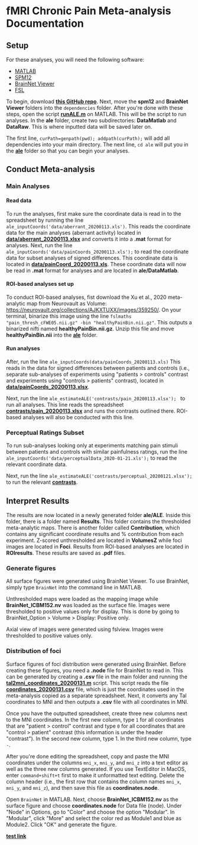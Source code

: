 # fMRI Chronic Pain Meta-analysis Documentation

## Setup
For these analyses, you will need the following software:
* [MATLAB](https://www.mathworks.com/products/matlab.html)
* [SPM12](https://www.fil.ion.ucl.ac.uk/spm/software/spm12/)
* [BrainNet Viewer](https://www.nitrc.org/projects/bnv/)
* [FSL](https://fsl.fmrib.ox.ac.uk/fsl/fslwiki/FSL)

To begin, download [**this GitHub repo**](https://github.com/PennBBL/Xu_fMRIChronicPain). Next, move the **spm12** and **BrainNet Viewer** folders into the `dependencies` folder. After you're done with these steps, open the script [**runALE.m**](https://github.com/PennBBL/Xu_fMRIChronicPain/blob/master/runALE.m) on MATLAB. This will be the script to run analyses. In the **ale** folder, create two subdirectories: **DataMatlab** and **DataRaw**. This is where inputted data will be saved later on.

The first line, `curPath=genpath(pwd); addpath(curPath);` will add all dependencies into your main directory. The next line, `cd ale` will put you in the [**ale**](https://github.com/PennLINC/Xu_fMRIChronicPain/tree/master/ale) folder so that you can begin your analyses.

## Conduct Meta-analysis

### Main Analyses

#### Read data

To run the analyses, first make sure the coordinate data is read in to the spreadsheet by running the line `ale_inputCoords('data/aberrant_20200113.xls')`. This reads the coordinate data for the main analyses (aberrant activity) located in [**data/aberrant_20200113.xlsx**](https://github.com/PennLINC/Xu_fMRIChronicPain/blob/master/ale/data/aberrant_20200113.xls) and converts it into a **.mat** format for analyses. Next, run the line `ale_inputCoords('data/painCoords_20200113.xls');` to read the coordinate data for subset analyses of signed differences. This coordinate data is located in [**data/painCoord_20200113.xls**](https://github.com/PennLINC/Xu_fMRIChronicPain/blob/master/ale/data/painCoords_20200113.xls). These coordinate data will now be read in **.mat** format for analyses and are located in **ale/DataMatlab**.

#### ROI-based analyses set up

To conduct ROI-based analyses, fist download the Xu et al., 2020 meta-analytic map from Neurovault as Volume: https://neurovault.org/collections/AJKXTUXX/images/359250/. On your terminal, binarize this image using the line `fslmaths "pain_thresh_cFWE05.nii.gz" -bin "healthyPainBin.nii.gz"`. This outputs a binarized nifti named **healthyPainBin.nii.gz**. Unzip this file and move **healthyPainBin.nii** into the [**ale**](https://github.com/PennBBL/Xu_fMRIChronicPain/tree/master/ale) folder.

#### Run analyses

After, run the line `ale_inputCoords(data/painCoords_20200113.xls)` This reads in the data for signed differences between patients and controls (i.e., separate sub-analyses of experiments using "patients > controls" contrast and experiments using "controls > patients" contrast), located in [**data/painCoords_20200113.xlsx**](https://github.com/PennBBL/Xu_fMRIChronicPain/blob/master/data/painCoords_20200113.xls).

Next, run the line `ale_estimateALE('contrasts/pain_20200113.xlsx');
` to run all analyses.  This line reads the spreadsheet [**contrasts/pain_20200113.xlsx**](https://github.com/PennBBL/Xu_fMRIChronicPain/blob/master/contrasts/pain_20200113.xlsx) and runs the contrasts outlined there. ROI-based analyses will also be conducted with this line.

### Perceptual Ratings Subset

To run sub-analyses looking only at experiments matching pain stimuli between patients and controls with similar painfulness ratings, run the line `ale_inputCoords('data/perceptualData_2020-01-21.xls');` to read the relevant coordinate data.

Next, run the line `ale_estimateALE('contrasts/perceptual_20200121.xlsx');` to run the relevant [**contrasts**](https://github.com/PennBBL/Xu_fMRIChronicPain/blob/master/contrasts/perceptual_20200121.xlsx).

## Interpret Results

The results are now located in a newly generated folder **ale/ALE**. Inside this folder, there is a folder named **Results**. This folder contains the thresholded meta-analytic maps. There is another folder called **Contribution**, which contains any significant coordinate results and % contribution from each experiment. Z-scored unthresholded are located in **VolumesZ** while foci images are located in **Foci**. Results from ROI-based analyses are located in **ROIresults**. These results are saved as **.pdf** files.

### Generate figures

All surface figures were generated using BrainNet Viewer. To use BrainNet, simply type `BrainNet` into the command line in MATLAB.

Unthresholded maps were loaded as the mapping image while **BrainNet_ICBM152.nv** was loaded as the surface file. Images were thresholded to positive values only for display. This is done by going to BrainNet_Option > Volume > Display: Positive only.

Axial view of images were generated using fslview. Images were thresholded to positive values only.

### Distribution of foci
Surface figures of foci distribution were generated using BrainNet. Before creating these figures, you need a **.node** file for BrainNet to read in. This can be generated by creating a **.csv** file in the main folder and running the [**tal2mni_coordinates_20200131.m**](https://github.com/PennBBL/Xu_fMRIChronicPain/blob/master/tal2mni_coordinates_20200131.m) script. This script reads the file [**coordinates_20200131.csv**](https://github.com/PennBBL/Xu_fMRIChronicPain/blob/master/coordinates_20200131.csv) file, which is just the coordinates used in the meta-analysis copied as a separate spreadsheet. Next, it converts any Tal coordinates to MNI and then outputs a **.csv** file with all coordinates in MNI.

Once you have the outputted spreadsheet, create three new columns next to the MNI coordinates. In the first new column, type `1` for all coordinates that are "patient > control" contrast and type `0` for all coordinates that are "control > patient" contrast (this information is under the header "contrast"). In the second new column, type 1. In the third new column, type `-`.

After you're done editing the spreadsheet, copy and paste the MNI coordinates under the columns `mni_x`, `mni_y`, and `mni_z` into a text editor as well as the three new columns generated. If you use TextEditor in MacOS, enter `command+shift+t` first to make it unformatted text editing. Delete the column header (i.e., the first row that contains the column names `mni_x`, `mni_y`, and `mni_z`), and then save this file as **coordinates.node**.

Open `BrainNet` in MATLAB. Next, choose **BrainNet_ICBM152.nv** as the surface figure and choose **coordinates.node** for Data file (node). Under "Node" in Options, go to "Color" and choose the option "Modular". In "Modular", click "More" and select the color red as Module1 and blue as Module2. Click "OK" and generate the figure.

[**test link**](/docs/test.md)
